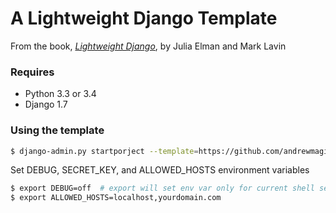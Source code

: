 A Lightweight Django Template
=============================
From the book, [*Lightweight Django*](http://www.amazon.com/Lightweight-Django-Julia-Elman/dp/149194594X), by Julia Elman and Mark Lavin

### Requires ###
* Python 3.3 or 3.4
* Django 1.7

### Using the template ###
```bash
$ django-admin.py startporject --template=https://github.com/andrewmagill/ltwt-django-template/zipball/master <project_name>
```

Set DEBUG, SECRET_KEY, and ALLOWED_HOSTS environment variables
```bash
$ export DEBUG=off  # export will set env var only for current shell session
$ export ALLOWED_HOSTS=localhost,yourdomain.com
```